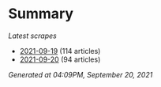 # Summary
*Latest scrapes*
* [2021-09-19](https://github.com/nuuuwan/news_lk/blob/data/news_lk.2021-09-19.json) (114 articles)
* [2021-09-20](https://github.com/nuuuwan/news_lk/blob/data/news_lk.2021-09-20.json) (94 articles)

*Generated at 04:09PM, September 20, 2021*